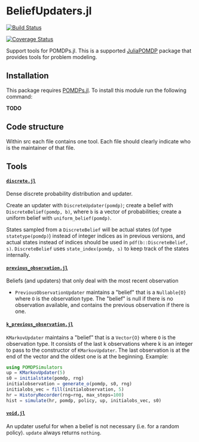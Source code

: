 # BeliefUpdaters.jl

[![Build Status](https://travis-ci.org/JuliaPOMDP/BeliefUpdaters.jl.svg?branch=master)](https://travis-ci.org/JuliaPOMDP/BeliefUpdaters.jl)

[![Coverage Status](https://coveralls.io/repos/github/JuliaPOMDP/BeliefUpdaters.jl/badge.svg?branch=master)](https://coveralls.io/github/JuliaPOMDP/BeliefUpdaters.jl?branch=master)

Support tools for POMDPs.jl. This is a supported [JuliaPOMDP](https://github.com/JuliaPOMDP) package that provides tools
for problem modeling.

## Installation

This package requires [POMDPs.jl](https://github.com/JuliaPOMDP). To install this module run the following command:

**TODO**


## Code structure

Within src each file contains one tool. Each file should clearly indicate who is the maintainer of that file.

## Tools


#### [`discrete.jl`](src/beliefs/discrete.jl)
Dense discrete probability distribution and updater.

Create an updater with `DiscreteUpdater(pomdp)`; create a belief with `DiscreteBelief(pomdp, b)`, where `b` is a vector of probabilities; create a uniform belief with `uniform_belief(pomdp)`.

States sampled from a `DiscreteBelief` will be actual states (of type `statetype(pomdp)`) instead of integer indices as in previous versions, and actual states instead of indices should be used in `pdf(b::DiscreteBelief, s)`. `DiscreteBelief` uses `state_index(pomdp, s)` to keep track of the states internally.

#### [`previous_observation.jl`](src/beliefs/previous_observation.jl)
Beliefs (and updaters) that only deal with the most recent observation

- `PreviousObservationUpdater` maintains a "belief" that is a `Nullable{O}` where `O` is the observation type. The "belief" is null if there is no observation available, and contains the previous observation if there is one.

#### [`k_previous_observation.jl`](src/beliefs/k_previous_observation.jl)
`KMarkovUpdater` maintains a "belief" that is a `Vector{O}` where `O` is the observation type. It consists of the last k observations where k is an integer to pass to the constructor of `KMarkovUpdater`. The last observation is at the end of the vector and the oldest one is at the beginning.
Example:
```julia
using POMDPSimulators
up = KMarkovUpdater(5)
s0 = initialstate(pomdp, rng)
initialobservation = generate_o(pomdp, s0, rng)
initialobs_vec = fill(initialobservation, 5)
hr = HistoryRecorder(rng=rng, max_steps=100)
hist = simulate(hr, pomdp, policy, up, initialobs_vec, s0)
```

#### [`void.jl`](src/beliefs/void.jl)
An updater useful for when a belief is not necessary (i.e. for a random policy). `update` always returns `nothing`.
